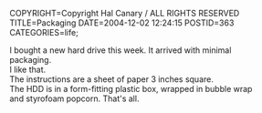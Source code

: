 COPYRIGHT=Copyright Hal Canary / ALL RIGHTS RESERVED
TITLE=Packaging
DATE=2004-12-02 12:24:15
POSTID=363
CATEGORIES=life;

I bought a new hard drive this week. It arrived with minimal  
packaging.  
I like that.  
The instructions are a sheet of paper 3 inches square.  
The HDD is in a form-fitting plastic box, wrapped in bubble wrap  
and styrofoam popcorn. That's all.
